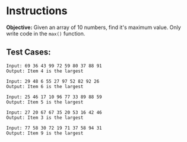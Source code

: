 # Instructions
**Objective:** Given an array of 10 numbers, find it's maximum value. Only write code in the `max()` function.

## Test Cases:
```
Input: 69 36 43 99 72 59 80 37 88 91
Output: Item 4 is the largest
```
```
Input: 29 48 6 55 27 97 52 82 92 26
Output: Item 6 is the largest
```
```
Input: 25 46 17 10 96 77 33 89 88 59
Output: Item 5 is the largest
```
```
Input: 27 20 67 67 35 20 53 16 42 46
Output: Item 3 is the largest 
```
```
Input: 77 58 30 72 19 71 37 58 94 31
Output: Item 9 is the largest
```